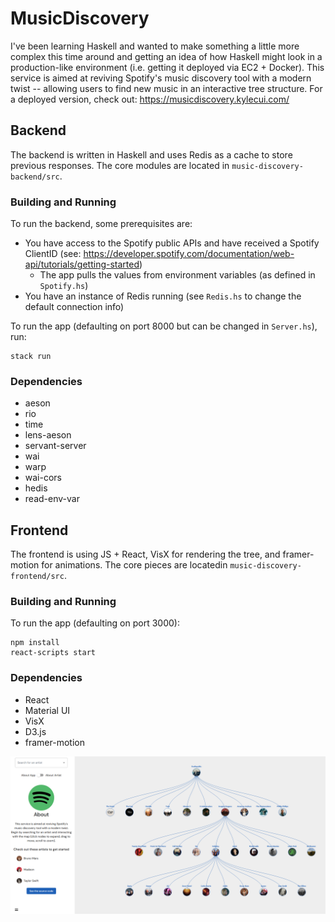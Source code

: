 # MusicDiscovery
I've been learning Haskell and wanted to make something a little more complex this time around and getting an idea of how Haskell might look in a production-like environment (i.e. getting it deployed via EC2 + Docker). This service is aimed at reviving Spotify's music discovery tool with a modern twist -- allowing users to find new music in an interactive tree structure. For a deployed version, check out: https://musicdiscovery.kylecui.com/


## Backend
The backend is written in Haskell and uses Redis as a cache to store previous responses. The core modules are located in `music-discovery-backend/src`.
### Building and Running
To run the backend, some prerequisites are:
* You have access to the Spotify public APIs and have received a Spotify ClientID (see: https://developer.spotify.com/documentation/web-api/tutorials/getting-started)
	* The app pulls the values from environment variables (as defined in `Spotify.hs`)
* You have an instance of Redis running (see `Redis.hs` to change the default connection info)

To run the app (defaulting on port 8000 but can be changed in `Server.hs`), run:
```
stack run
```

### Dependencies
- aeson
- rio
- time
- lens-aeson
- servant-server
- wai
- warp
- wai-cors
- hedis
- read-env-var

## Frontend
The frontend is using JS + React, VisX for rendering the tree, and framer-motion for animations. The core pieces are locatedin `music-discovery-frontend/src`.

### Building and Running
To run the app (defaulting on port 3000):
```
npm install
react-scripts start
```
### Dependencies
- React
- Material UI
- VisX
- D3.js
- framer-motion

![example image](example.PNG)